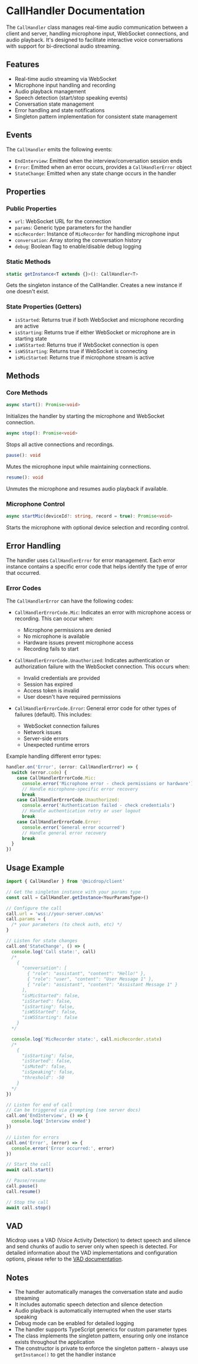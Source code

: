# CallHandler Documentation

The `CallHandler` class manages real-time audio communication between a client and server, handling microphone input, WebSocket connections, and audio playback. It's designed to facilitate interactive voice conversations with support for bi-directional audio streaming.

## Features

- Real-time audio streaming via WebSocket
- Microphone input handling and recording
- Audio playback management
- Speech detection (start/stop speaking events)
- Conversation state management
- Error handling and state notifications
- Singleton pattern implementation for consistent state management

## Events

The `CallHandler` emits the following events:

- `EndInterview`: Emitted when the interview/conversation session ends
- `Error`: Emitted when an error occurs, provides a `CallHandlerError` object
- `StateChange`: Emitted when any state change occurs in the handler

## Properties

### Public Properties

- `url`: WebSocket URL for the connection
- `params`: Generic type parameters for the handler
- `micRecorder`: Instance of `MicRecorder` for handling microphone input
- `conversation`: Array storing the conversation history
- `debug`: Boolean flag to enable/disable debug logging

### Static Methods

```typescript
static getInstance<T extends {}>(): CallHandler<T>
```

Gets the singleton instance of the CallHandler. Creates a new instance if one doesn't exist.

### State Properties (Getters)

- `isStarted`: Returns true if both WebSocket and microphone recording are active
- `isStarting`: Returns true if either WebSocket or microphone are in starting state
- `isWSStarted`: Returns true if WebSocket connection is open
- `isWSStarting`: Returns true if WebSocket is connecting
- `isMicStarted`: Returns true if microphone stream is active

## Methods

### Core Methods

```typescript
async start(): Promise<void>
```

Initializes the handler by starting the microphone and WebSocket connection.

```typescript
async stop(): Promise<void>
```

Stops all active connections and recordings.

```typescript
pause(): void
```

Mutes the microphone input while maintaining connections.

```typescript
resume(): void
```

Unmutes the microphone and resumes audio playback if available.

### Microphone Control

```typescript
async startMic(deviceId?: string, record = true): Promise<void>
```

Starts the microphone with optional device selection and recording control.

## Error Handling

The handler uses `CallHandlerError` for error management. Each error instance contains a specific error code that helps identify the type of error that occurred.

### Error Codes

The `CallHandlerError` can have the following codes:

- `CallHandlerErrorCode.Mic`: Indicates an error with microphone access or recording. This can occur when:

  - Microphone permissions are denied
  - No microphone is available
  - Hardware issues prevent microphone access
  - Recording fails to start

- `CallHandlerErrorCode.Unauthorized`: Indicates authentication or authorization failure with the WebSocket connection. This occurs when:

  - Invalid credentials are provided
  - Session has expired
  - Access token is invalid
  - User doesn't have required permissions

- `CallHandlerErrorCode.Error`: General error code for other types of failures (default). This includes:
  - WebSocket connection failures
  - Network issues
  - Server-side errors
  - Unexpected runtime errors

Example handling different error types:

```typescript
handler.on('Error', (error: CallHandlerError) => {
  switch (error.code) {
    case CallHandlerErrorCode.Mic:
      console.error('Microphone error - check permissions or hardware')
      // Handle microphone-specific error recovery
      break
    case CallHandlerErrorCode.Unauthorized:
      console.error('Authentication failed - check credentials')
      // Handle authentication retry or user logout
      break
    case CallHandlerErrorCode.Error:
      console.error('General error occurred')
      // Handle general error recovery
      break
  }
})
```

## Usage Example

```typescript
import { CallHandler } from '@micdrop/client'

// Get the singleton instance with your params type
const call = CallHandler.getInstance<YourParamsType>()

// Configure the call
call.url = 'wss://your-server.com/ws'
call.params = {
  /* your parameters (to check auth, etc) */
}

// Listen for state changes
call.on('StateChange', () => {
  console.log('Call state:', call)
  /*
    {
      "conversation": [
        { "role": "assistant", "content": "Hello!" },
        { "role": "user", "content": "User Message 1" },
        { "role": "assistant", "content": "Assistant Message 1" }
      ],
      "isMicStarted": false,
      "isStarted": false,
      "isStarting": false,
      "isWSStarted": false,
      "isWSStarting": false
    }
  */

  console.log('MicRecorder state:', call.micRecorder.state)
  /*
    {
      "isStarting": false,
      "isStarted": false,
      "isMuted": false,
      "isSpeaking": false,
      "threshold": -50
    }
  */
})

// Listen for end of call
// Can be triggered via prompting (see server docs)
call.on('EndInterview', () => {
  console.log('Interview ended')
})

// Listen for errors
call.on('Error', (error) => {
  console.error('Error occurred:', error)
})

// Start the call
await call.start()

// Pause/resume
call.pause()
call.resume()

// Stop the call
await call.stop()
```

## VAD

Micdrop uses a VAD (Voice Activity Detection) to detect speech and silence and send chunks of audio to server only when speech is detected. For detailed information about the VAD implementations and configuration options, please refer to the [VAD documentation](./VAD.md).

## Notes

- The handler automatically manages the conversation state and audio streaming
- It includes automatic speech detection and silence detection
- Audio playback is automatically interrupted when the user starts speaking
- Debug mode can be enabled for detailed logging
- The handler supports TypeScript generics for custom parameter types
- The class implements the singleton pattern, ensuring only one instance exists throughout the application
- The constructor is private to enforce the singleton pattern - always use `getInstance()` to get the handler instance
